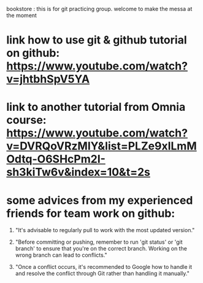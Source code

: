 
bookstore : this is for git practicing group. welcome to make the messa at the moment

# link how to use git & github tutorial on github: https://www.youtube.com/watch?v=jhtbhSpV5YA

# link to another tutorial from Omnia course: https://www.youtube.com/watch?v=DVRQoVRzMIY&list=PLZe9xILmMOdtq-O6SHcPm2I-sh3kiTw6v&index=10&t=2s

# some advices from my experienced friends for team work on github:

1. "It's advisable to regularly pull to work with the most updated version."

2. "Before committing or pushing, remember to run 'git status' or 'git branch' to ensure that you're on the correct branch. Working on the wrong branch can lead to conflicts."

3. "Once a conflict occurs, it's recommended to Google how to handle it and resolve the conflict through Git rather than handling it manually."



